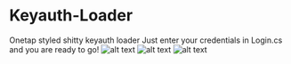 # Keyauth-Loader
Onetap styled shitty keyauth loader
Just enter your credentials in Login.cs and you are ready to go!
![alt text](http://url/to/https://user-images.githubusercontent.com/87916476/218311735-64bb0c15-29ce-4d53-9fab-435179584dd6.PNG)
![alt text](http://url/to/https://user-images.githubusercontent.com/87916476/218311736-f11e6172-84da-490a-874a-49a221ffbead.PNG)
![alt text](http://url/to/https://user-images.githubusercontent.com/87916476/218311738-504ba8e5-c819-4998-8b0c-c8a3e7d1dfb9.PNG)
